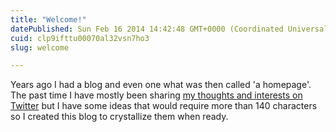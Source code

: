 ```yaml
---
title: "Welcome!"
datePublished: Sun Feb 16 2014 14:42:48 GMT+0000 (Coordinated Universal Time)
cuid: clp9ifttu00070al32vsn7ho3
slug: welcome

---
```



Years ago I had a blog and even one what was then called 'a homepage'.
The past time I have mostly been sharing [my thoughts and interests on Twitter][twitter-hanlho] but I have some ideas that would require more than 140 characters so I created this blog to crystallize them when ready.

[twitter-hanlho]: https://twitter.com/hanlho